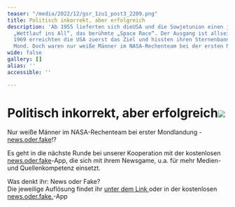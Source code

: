 ```yaml
---
teaser: "/media/2022/12/gsr_1zu1_post3_2209.png"
title: Politisch inkorrekt, aber erfolgreich
description: 'Ab 1955 lieferten sich dieUSA und die Sowjetunion einen jahrzehntelangen
  „Wettlauf ins All“, das berühmte „Space Race“. Der Ausgang ist allseits bekannt:
  1969 erreichten die USA zuerst das Ziel und hissten ihren Sternenbanner auf dem
  Mond. Doch waren nur weiße Männer im NASA-Rechenteam bei der ersten Mondlandung?'
wide: false
gallery: []
alias: ''
accessible: ''

---
```

# Politisch inkorrekt, aber erfolgreich![](/media/2022/12/gsr_1zu1_post3_2209.png)

Nur weiße Männer im NASA-Rechenteam bei erster Mondlandung - [news.oder.fake](https://www.facebook.com/newsoderfake?__cft__%5B0%5D=AZWzm60H-eJr02g7DZuzs5q1C6aszeTsbketeFXFhYbWrAmpIWVBbeDXupcKEddZKPv33gEM0HyUtA7Wvknd11j3A_Z9pn6Ge5jFTvgDPx4b6qrxRROpsy5F1DL2D8w_LDZuDv8V3HT_bMHlnGb8jYTxOC2RjJI2gp_sr6g1ccINoBKqTD4eMX1u5NxbJOLpBYIMk1y368uA07ySLEAn4GCc&__tn__=-%5DK-R)!?

Es geht in die nächste Runde bei unserer Kooperation mit der kostenlosen [news.oder.fake](https://www.facebook.com/newsoderfake?__cft__%5B0%5D=AZWzm60H-eJr02g7DZuzs5q1C6aszeTsbketeFXFhYbWrAmpIWVBbeDXupcKEddZKPv33gEM0HyUtA7Wvknd11j3A_Z9pn6Ge5jFTvgDPx4b6qrxRROpsy5F1DL2D8w_LDZuDv8V3HT_bMHlnGb8jYTxOC2RjJI2gp_sr6g1ccINoBKqTD4eMX1u5NxbJOLpBYIMk1y368uA07ySLEAn4GCc&__tn__=-%5DK-R)-App, die sich mit ihrem Newsgame, u.a. für mehr Medien- und Quellenkompetenz einsetzt.

Was denkt ihr: News oder Fake?  
Die jeweilige Auflösung findet ihr [unter dem Link ](https://headline.newsoderfake.de/mathe-mond-and-frauen-24ZMDr?fbclid=IwAR39Q30V-dZl4AhHOm-LlOgOK_YcLu8qumY44kys_QKZ3ifuZRAZV4ZHf7w)oder in der kostenlosen [news.oder.fake.](https://newsoderfake.de/)-App